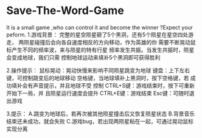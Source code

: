 # Save-The-Word-Game
It is a small game ,who can control it and become the winner ?Expect your peform.
1.游戏背景：
  完整的星空陨星砸了5个黑洞，还有5个陨星在星空四处游走，
  两陨星碰撞后会向各自速度相反的方向移动，作为英雄的你
  需要不断晃动鼠标产生不同的频率波，来与陨星的特有行星
  频率发生共振。当发生共振时，陨星会变成地球，我们只需
  控制地球运动来填补5个黑洞即可获得胜利

2.操作提示：
  鼠标晃动：晃动快慢来影响不同陨星跳变为地球
  键盘：上下左右键，可控制跳变后的地球移动
            空格键，当地球填补上黑洞时，按下空格键，若
                    成功填补会有声音提示，并且地球不受
                    控制
        CTRL+S键：游戏结束时，按下可重新开始下一局，并
                  且陨星运行速度会提升
        CTRL+E键：游戏结束
           Esc键：可随时退出游戏

3.提示：
  A.跳变为地球后，若再次被其他陨星撞击后又恢复陨星状态
  B.背景音乐结束还未成功，就会失败
  C.游戏bug，若出现两陨星粘在一起，可通过晃动鼠标实现分离
